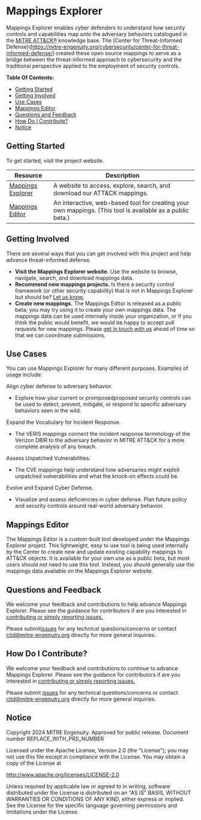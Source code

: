 # Mappings Explorer

Mappings Explorer enables cyber defenders to understand how security controls
and capabilities map onto the adversary behaviors catalogued in the [MITRE ATT&CK®](https://attack.mitre.org/)
knowledge base. The [Center for Threat-Informed Defense}(https://mitre-engenuity.org/cybersecurity/center-for-threat-informed-defense/) created these open source
mappings to serve as a bridge between the threat-informed approach to cybersecurity
and the traditional perspective applied to the employment of security controls.

**Table Of Contents:**

- [Getting Started](#getting-started)
- [Getting Involved](#getting-involved)
- [Use Cases](#use-cases)
- [Mappings Editor](#mappings-editor)
- [Questions and Feedback](#questions-and-feedback)
- [How Do I Contribute?](#how-do-i-contribute)
- [Notice](#notice)

## Getting Started

To get started, visit the project website.

| Resource                                                                                     | Description                                                                                               |
| -------------------------------------------------------------------------------------------- | --------------------------------------------------------------------------------------------------------- |
| [Mappings Explorer](https://center-for-threat-informed-defense.github.io/mappings-explorer/) | A website to access, explore, search, and download our ATT&CK mappings.                                   |
| [Mappings Editor](https://center-for-threat-informed-defense.github.io/mappings-explorer/)   | An interactive, web-based tool for creating your own mappings. (This tool is available as a public beta.) |

## Getting Involved

There are several ways that you can get involved with this project and help
advance threat-informed defense.

- **Visit the Mappings Explorer website.** Use the website to browse, navigate, search,
  and download mappings data.
- **Recommend new mappings projects.** Is there a security control framework (or other
  security capability) that is not in Mappings Explorer but should be? [Let us
  know.](mailto:ctid@mitre-engenuity.org?subject=Mappings%20Explorer%20framework%20request)
- **Create new mappings.** The Mappings Editor is released as a public beta; you may try
  using it to create your own mappings data. The mappings data can be used internally
  inside your organization, or if you think the public would benefit, we would be happy
  to accept pull requests for new mappings. Please [get in touch with
  us]((mailto:ctid@mitre-engenuity.org?subject=Mappings%20Explorer%20framework%20submission))
  ahead of time so that we can coordinate submissions.

## Use Cases

You can use Mappings Explorer for many different purposes. Examples of usage include:

Align cyber defense to adversary behavior.

- Explore how your current or promposedproposed security controls can be used to detect,
  prevent, mitigate, or respond to specific adversary behaviors seen in the wild.

Expand the Vocabulary for Incident Response.

- The VERIS mappings connect the incident response terminology of the Verizon DBIR to
  the adversary behavior in MITRE ATT&CK for a more complete analysis of any breach.

Assess Unpatched Vulnerabilities.

- The CVE mappings help understand how adversaries might exploit unpatched vulnerabilities
  and what the knock-on effects could be.

Evolve and Expand Cyber Defense.

- Visualize and assess deficiencies in cyber defense. Plan future policy and security
  controls around real-world adversary behavior.

## Mappings Editor

The Mappings Editor is a custom-built tool developed under the Mappings Explorer
project. This lightweight, easy to use tool is being used internally by the Center to
create new and update existing capability mappings to ATT&CK objects. It is available
for your own use as a public beta, but most users should not need to use this tool.
Instead, you should generally use the mappings data available on the Mappings Explorer
website.

## Questions and Feedback

We welcome your feedback and contributions to help advance Mappings Explorer.
Please see the guidance for contributors if are you interested in
[contributing or simply reporting issues.](/CONTRIBUTING.md)

Please submit[issues](https://github.com/center-for-threat-informed-defense/mappings-explorer/issues) for
any technical questions/concerns or contact
[ctid@mitre-engenuity.org](mailto:ctid@mitre-engenuity.org?subject=Question%20about%20Mappings%20Explorer)
directly for more general inquiries.

## How Do I Contribute?

We welcome your feedback and contributions to continue to advance Mappings Explorer.
Please see the guidance for contributors if are you interested in [contributing or
simply reporting issues.](/CONTRIBUTING.md)

Please submit
[issues](https://github.com/center-for-threat-informed-defense/mappings-explorer/issues)
for any technical questions/concerns or contact ctid@mitre-engenuity.org directly for
more general inquiries.

## Notice

<!-- TODO Add PRS prior to publication. -->

Copyright 2024 MITRE Engenuity. Approved for public release. Document number REPLACE_WITH_PRS_NUMBER

Licensed under the Apache License, Version 2.0 (the "License"); you may not use this
file except in compliance with the License. You may obtain a copy of the License at

http://www.apache.org/licenses/LICENSE-2.0

Unless required by applicable law or agreed to in writing, software distributed under
the License is distributed on an "AS IS" BASIS, WITHOUT WARRANTIES OR CONDITIONS OF ANY
KIND, either express or implied. See the License for the specific language governing
permissions and limitations under the License.
